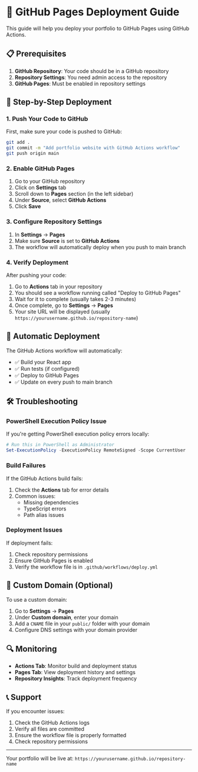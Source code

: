 # 🚀 GitHub Pages Deployment Guide

This guide will help you deploy your portfolio to GitHub Pages using GitHub Actions.

## 📋 Prerequisites

1. **GitHub Repository**: Your code should be in a GitHub repository
2. **Repository Settings**: You need admin access to the repository
3. **GitHub Pages**: Must be enabled in repository settings

## 🔧 Step-by-Step Deployment

### 1. **Push Your Code to GitHub**

First, make sure your code is pushed to GitHub:

```bash
git add .
git commit -m "Add portfolio website with GitHub Actions workflow"
git push origin main
```

### 2. **Enable GitHub Pages**

1. Go to your GitHub repository
2. Click on **Settings** tab
3. Scroll down to **Pages** section (in the left sidebar)
4. Under **Source**, select **GitHub Actions**
5. Click **Save**

### 3. **Configure Repository Settings**

1. In **Settings** → **Pages**
2. Make sure **Source** is set to **GitHub Actions**
3. The workflow will automatically deploy when you push to main branch

### 4. **Verify Deployment**

After pushing your code:

1. Go to **Actions** tab in your repository
2. You should see a workflow running called "Deploy to GitHub Pages"
3. Wait for it to complete (usually takes 2-3 minutes)
4. Once complete, go to **Settings** → **Pages**
5. Your site URL will be displayed (usually `https://yourusername.github.io/repository-name`)

## 🔄 Automatic Deployment

The GitHub Actions workflow will automatically:

- ✅ Build your React app
- ✅ Run tests (if configured)
- ✅ Deploy to GitHub Pages
- ✅ Update on every push to main branch

## 🛠 Troubleshooting

### PowerShell Execution Policy Issue

If you're getting PowerShell execution policy errors locally:

```powershell
# Run this in PowerShell as Administrator
Set-ExecutionPolicy -ExecutionPolicy RemoteSigned -Scope CurrentUser
```

### Build Failures

If the GitHub Actions build fails:

1. Check the **Actions** tab for error details
2. Common issues:
   - Missing dependencies
   - TypeScript errors
   - Path alias issues

### Deployment Issues

If deployment fails:

1. Check repository permissions
2. Ensure GitHub Pages is enabled
3. Verify the workflow file is in `.github/workflows/deploy.yml`

## 📱 Custom Domain (Optional)

To use a custom domain:

1. Go to **Settings** → **Pages**
2. Under **Custom domain**, enter your domain
3. Add a `CNAME` file in your `public/` folder with your domain
4. Configure DNS settings with your domain provider

## 🔍 Monitoring

- **Actions Tab**: Monitor build and deployment status
- **Pages Tab**: View deployment history and settings
- **Repository Insights**: Track deployment frequency

## 📞 Support

If you encounter issues:

1. Check the GitHub Actions logs
2. Verify all files are committed
3. Ensure the workflow file is properly formatted
4. Check repository permissions

---

Your portfolio will be live at: `https://yourusername.github.io/repository-name`
